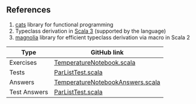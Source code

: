 ## References

1. [cats](https://typelevel.org/cats/) library for functional programming
1. Typeclass derivation in [Scala 3](https://dotty.epfl.ch/docs/reference/contextual/derivation.html) (supported by the language)
1. [magnolia](https://propensive.com/opensource/magnolia/tutorial) library for efficient typeclass derivation via macro in Scala 2

| Type         | GitHub link |
|--------------|-------------|
| Exercises    | [TemperatureNotebook.scala](https://github.com/fp-tower/foundations/blob/master/exercises/src/main/scala/exercises/dataprocessing/TemperatureNotebook.scala) |
| Tests        | [ParListTest.scala](https://github.com/fp-tower/foundations/blob/master/exercises/src/test/scala/exercises/dataprocessing/ParListTest.scala) |
| Answers      | [TemperatureNotebookAnswers.scala](https://github.com/fp-tower/foundations/blob/master/answers/src/main/scala/answers/dataprocessing/TemperatureNotebookAnswers.scala) |
| Test Answers | [ParListTest.scala](https://github.com/fp-tower/foundations/blob/master/answers/src/test/scala/answers/dataprocessing/ParListTest.scala) |